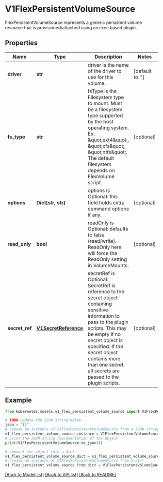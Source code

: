 # V1FlexPersistentVolumeSource

FlexPersistentVolumeSource represents a generic persistent volume resource that is provisioned/attached using an exec based plugin.

## Properties

Name | Type | Description | Notes
------------ | ------------- | ------------- | -------------
**driver** | **str** | driver is the name of the driver to use for this volume. | [default to '']
**fs_type** | **str** | fsType is the Filesystem type to mount. Must be a filesystem type supported by the host operating system. Ex. \&quot;ext4\&quot;, \&quot;xfs\&quot;, \&quot;ntfs\&quot;. The default filesystem depends on FlexVolume script. | [optional] 
**options** | **Dict[str, str]** | options is Optional: this field holds extra command options if any. | [optional] 
**read_only** | **bool** | readOnly is Optional: defaults to false (read/write). ReadOnly here will force the ReadOnly setting in VolumeMounts. | [optional] 
**secret_ref** | [**V1SecretReference**](V1SecretReference.md) | secretRef is Optional: SecretRef is reference to the secret object containing sensitive information to pass to the plugin scripts. This may be empty if no secret object is specified. If the secret object contains more than one secret, all secrets are passed to the plugin scripts. | [optional] 

## Example

```python
from kubernetes.models.v1_flex_persistent_volume_source import V1FlexPersistentVolumeSource

# TODO update the JSON string below
json = "{}"
# create an instance of V1FlexPersistentVolumeSource from a JSON string
v1_flex_persistent_volume_source_instance = V1FlexPersistentVolumeSource.from_json(json)
# print the JSON string representation of the object
print(V1FlexPersistentVolumeSource.to_json())

# convert the object into a dict
v1_flex_persistent_volume_source_dict = v1_flex_persistent_volume_source_instance.to_dict()
# create an instance of V1FlexPersistentVolumeSource from a dict
v1_flex_persistent_volume_source_from_dict = V1FlexPersistentVolumeSource.from_dict(v1_flex_persistent_volume_source_dict)
```
[[Back to Model list]](../README.md#documentation-for-models) [[Back to API list]](../README.md#documentation-for-api-endpoints) [[Back to README]](../README.md)


